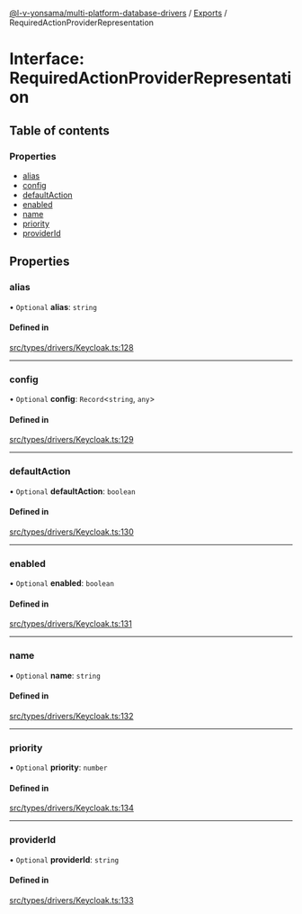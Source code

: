 [@l-v-yonsama/multi-platform-database-drivers](../README.md) / [Exports](../modules.md) / RequiredActionProviderRepresentation

# Interface: RequiredActionProviderRepresentation

## Table of contents

### Properties

- [alias](RequiredActionProviderRepresentation.md#alias)
- [config](RequiredActionProviderRepresentation.md#config)
- [defaultAction](RequiredActionProviderRepresentation.md#defaultaction)
- [enabled](RequiredActionProviderRepresentation.md#enabled)
- [name](RequiredActionProviderRepresentation.md#name)
- [priority](RequiredActionProviderRepresentation.md#priority)
- [providerId](RequiredActionProviderRepresentation.md#providerid)

## Properties

### alias

• `Optional` **alias**: `string`

#### Defined in

[src/types/drivers/Keycloak.ts:128](https://github.com/l-v-yonsama/db-drivers/blob/292a08a/src/types/drivers/Keycloak.ts#L128)

___

### config

• `Optional` **config**: `Record`<`string`, `any`\>

#### Defined in

[src/types/drivers/Keycloak.ts:129](https://github.com/l-v-yonsama/db-drivers/blob/292a08a/src/types/drivers/Keycloak.ts#L129)

___

### defaultAction

• `Optional` **defaultAction**: `boolean`

#### Defined in

[src/types/drivers/Keycloak.ts:130](https://github.com/l-v-yonsama/db-drivers/blob/292a08a/src/types/drivers/Keycloak.ts#L130)

___

### enabled

• `Optional` **enabled**: `boolean`

#### Defined in

[src/types/drivers/Keycloak.ts:131](https://github.com/l-v-yonsama/db-drivers/blob/292a08a/src/types/drivers/Keycloak.ts#L131)

___

### name

• `Optional` **name**: `string`

#### Defined in

[src/types/drivers/Keycloak.ts:132](https://github.com/l-v-yonsama/db-drivers/blob/292a08a/src/types/drivers/Keycloak.ts#L132)

___

### priority

• `Optional` **priority**: `number`

#### Defined in

[src/types/drivers/Keycloak.ts:134](https://github.com/l-v-yonsama/db-drivers/blob/292a08a/src/types/drivers/Keycloak.ts#L134)

___

### providerId

• `Optional` **providerId**: `string`

#### Defined in

[src/types/drivers/Keycloak.ts:133](https://github.com/l-v-yonsama/db-drivers/blob/292a08a/src/types/drivers/Keycloak.ts#L133)
